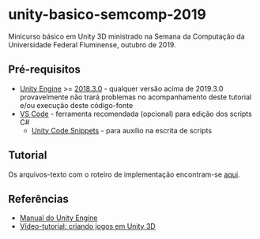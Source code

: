 # unity-basico-semcomp-2019

Minicurso básico em Unity 3D ministrado na Semana da Computação da Universidade Federal Fluminense, outubro de 2019.

## Pré-requisitos

* [Unity Engine](https://unity3d.com/pt/get-unity/download) >= [2018.3.0](https://unity3d.com/pt/get-unity/download/archive) - qualquer versão acima de 2019.3.0 provavelmente não trará problemas no acompanhamento deste tutorial e/ou execução deste código-fonte
* [VS Code](https://code.visualstudio.com/download) - ferramenta recomendada (opcional) para edição dos scripts C#
    * [Unity Code Snippets](https://marketplace.visualstudio.com/items?itemName=kleber-swf.unity-code-snippets) - para auxílio na escrita de scripts

## Tutorial

Os arquivos-texto com o roteiro de implementação encontram-se [aqui](https://github.com/lffloyd/unity-basico-semcomp-2019/tree/master/docs).

## Referências

* [Manual do Unity Engine](https://docs.unity3d.com/Manual/UnityManual.html)
* [Vídeo-tutorial: criando jogos em Unity 3D](https://www.youtube.com/watch?v=9h-z0AyG42k&list=PLPV2KyIb3jR4_IYZY2V0G3IUYcx1zZkJe)
